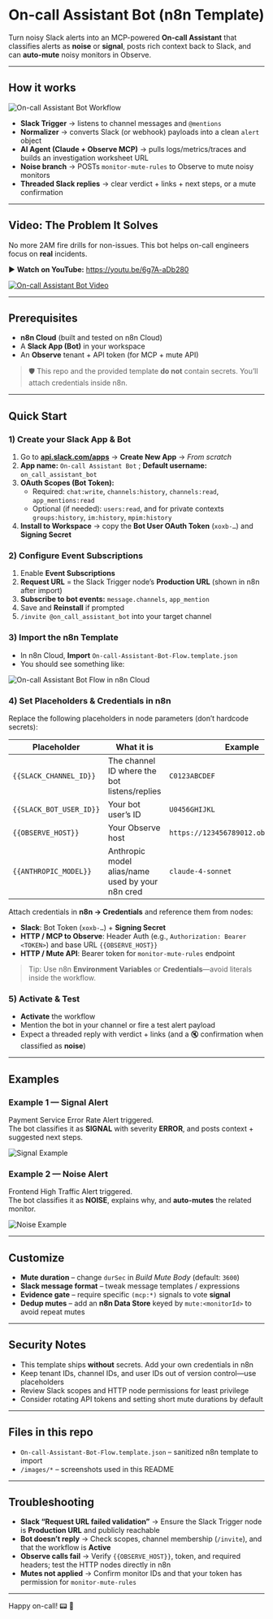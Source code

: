 # On-call Assistant Bot (n8n Template)

Turn noisy Slack alerts into an MCP-powered **On-call Assistant** that classifies alerts as **noise** or **signal**, posts rich context back to Slack, and can **auto-mute** noisy monitors in Observe.

---

## How it works

![On-call Assistant Bot Workflow](/images/n8n_workflow.png)

- **Slack Trigger** → listens to channel messages and `@mentions`  
- **Normalizer** → converts Slack (or webhook) payloads into a clean `alert` object  
- **AI Agent (Claude + Observe MCP)** → pulls logs/metrics/traces and builds an investigation worksheet URL  
- **Noise branch** → POSTs `monitor-mute-rules` to Observe to mute noisy monitors  
- **Threaded Slack replies** → clear verdict + links + next steps, or a mute confirmation

---

## Video: The Problem It Solves

No more 2AM fire drills for non-issues. This bot helps on-call engineers focus on **real** incidents.

▶️ **Watch on YouTube:** https://youtu.be/6g7A-aDb280

[![On-call Assistant Bot Video](https://img.youtube.com/vi/6g7A-aDb280/0.jpg)](https://youtu.be/6g7A-aDb280)

---

## Prerequisites

- **n8n Cloud** (built and tested on n8n Cloud)  
- A **Slack App (Bot)** in your workspace  
- An **Observe** tenant + API token (for MCP + mute API)

> 🛡️ This repo and the provided template **do not** contain secrets. You’ll attach credentials inside n8n.

---

## Quick Start

### 1) Create your Slack App & Bot

1. Go to **[api.slack.com/apps](https://api.slack.com/apps)** → **Create New App** → *From scratch*  
2. **App name:** `On-call Assistant Bot` ; **Default username:** `on_call_assistant_bot`  
3. **OAuth Scopes (Bot Token):**
   - Required: `chat:write`, `channels:history`, `channels:read`, `app_mentions:read`
   - Optional (if needed): `users:read`, and for private contexts `groups:history`, `im:history`, `mpim:history`
4. **Install to Workspace** → copy the **Bot User OAuth Token** (`xoxb-…`) and **Signing Secret**

### 2) Configure Event Subscriptions

1. Enable **Event Subscriptions**  
2. **Request URL** = the Slack Trigger node’s **Production URL** (shown in n8n after import)  
3. **Subscribe to bot events:** `message.channels`, `app_mention`  
4. Save and **Reinstall** if prompted  
5. `/invite @on_call_assistant_bot` into your target channel

### 3) Import the n8n Template

- In n8n Cloud, **Import** `On-call-Assistant-Bot-Flow.template.json`  
- You should see something like:

![On-call Assistant Bot Flow in n8n Cloud](/images/n8n_cloud_screenshot.png)

### 4) Set Placeholders & Credentials in n8n

Replace the following placeholders in node parameters (don’t hardcode secrets):

| Placeholder | What it is | Example |
|---|---|---|
| `{{SLACK_CHANNEL_ID}}` | The channel ID where the bot listens/replies | `C0123ABCDEF` |
| `{{SLACK_BOT_USER_ID}}` | Your bot user’s ID | `U0456GHIJKL` |
| `{{OBSERVE_HOST}}` | Your Observe host | `https://123456789012.observeinc.com` |
| `{{ANTHROPIC_MODEL}}` | Anthropic model alias/name used by your n8n cred | `claude-4-sonnet` |

Attach credentials in **n8n → Credentials** and reference them from nodes:

- **Slack**: Bot Token (`xoxb-…`) + **Signing Secret**  
- **HTTP / MCP to Observe**: Header Auth (e.g., `Authorization: Bearer <TOKEN>`) and base URL `{{OBSERVE_HOST}}`  
- **HTTP / Mute API**: Bearer token for `monitor-mute-rules` endpoint

> Tip: Use n8n **Environment Variables** or **Credentials**—avoid literals inside the workflow.

### 5) Activate & Test

- **Activate** the workflow  
- Mention the bot in your channel or fire a test alert payload  
- Expect a threaded reply with verdict + links (and a :mute: confirmation when classified as **noise**)

---

## Examples

### Example 1 — **Signal Alert**

Payment Service Error Rate Alert triggered.  
The bot classifies it as **SIGNAL** with severity **ERROR**, and posts context + suggested next steps.

![Signal Example](/images/signal.png)

### Example 2 — **Noise Alert**

Frontend High Traffic Alert triggered.  
The bot classifies it as **NOISE**, explains why, and **auto-mutes** the related monitor.

![Noise Example](/images/noise.png)

---

## Customize

- **Mute duration** – change `durSec` in *Build Mute Body* (default: `3600`)  
- **Slack message format** – tweak message templates / expressions  
- **Evidence gate** – require specific `(mcp:*)` signals to vote **signal**  
- **Dedup mutes** – add an **n8n Data Store** keyed by `mute:<monitorId>` to avoid repeat mutes

---

## Security Notes

- This template ships **without** secrets. Add your own credentials in n8n  
- Keep tenant IDs, channel IDs, and user IDs out of version control—use placeholders  
- Review Slack scopes and HTTP node permissions for least privilege  
- Consider rotating API tokens and setting short mute durations by default

---

## Files in this repo

- `On-call-Assistant-Bot-Flow.template.json` – sanitized n8n template to import  
- `/images/*` – screenshots used in this README

---

## Troubleshooting

- **Slack “Request URL failed validation”** → Ensure the Slack Trigger node is **Production URL** and publicly reachable  
- **Bot doesn’t reply** → Check scopes, channel membership (`/invite`), and that the workflow is **Active**  
- **Observe calls fail** → Verify `{{OBSERVE_HOST}}`, token, and required headers; test the HTTP nodes directly in n8n  
- **Mutes not applied** → Confirm monitor IDs and that your token has permission for `monitor-mute-rules`

---

Happy on-call! :pager: :robot: